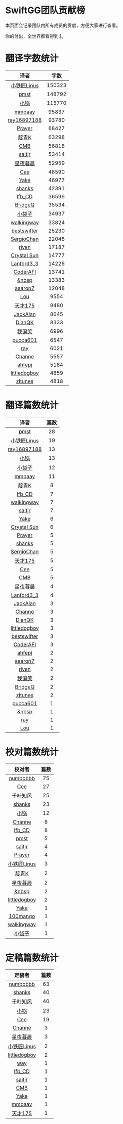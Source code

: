 
# SwiftGG团队贡献榜

本页面会记录团队内所有成员的贡献，方便大家进行查看。

你的付出，全世界都看得到:]。

# 翻译字数统计

| 译者 | 字数 |
| :------------: | :------------: |
| [小铁匠Linus](http://linusling.com) | 150323 |
| [pmst](http://www.jianshu.com/users/596f2ba91ce9/latest_articles) | 148792 |
| [小锅](http://www.swiftyper.com) | 115770 |
| [mmoaay](http://mmoaay.photo/) | 95837 |
| [ray16897188](http://www.jianshu.com/users/97c49dfd1f9f/latest_articles) | 93780 |
| [Prayer](http://www.futantan.com) | 68427 |
| [靛青K](http://blog.dianqk.org/) | 63298 |
| [CMB](https://github.com/chenmingbiao) | 56818 |
| [saitjr](http://www.saitjr.com) | 53414 |
| [星夜暮晨](http://www.jianshu.com/users/ef1058d2d851) | 52959 |
| [Cee](https://github.com/Cee) | 48590 |
| [Yake](http://blog.csdn.net/yake_099) | 46977 |
| [shanks](http://codebuild.me/) | 42391 |
| [lfb_CD](http://weibo.com/lfbWb) | 36599 |
| [BridgeQ](http://wxgbridgeq.github.io/) | 35534 |
| [小袋子](http://daizi.me) | 34937 |
| [walkingway](http://chengway.in/) | 33824 |
| [bestswifter](http://bestswifter.com) | 25230 |
| [SergioChan](https://github.com/SergioChan) | 22048 |
| [riven](http://weibo.com/riven0951) | 17187 |
| [Crystal Sun](http://www.jianshu.com/users/7a2d2cc38444/latest_articles) | 14777 |
| [Lanford3_3](http://lanfordcai.github.io) | 14226 |
| [CoderAFI](http://coderafi.github.io/) | 13741 |
| [&nbsp](https://github.com/initiOSJava) | 13383 |
| [aaaron7](http://www.jianshu.com/users/9efd08855d3a/) | 12048 |
| [Lou](undefined) | 9554 |
| [天才175](http://weibo.com/u/2916092907) | 9480 |
| [JackAlan](http://ijack.pw/) | 8645 |
| [DianQK](undefined) | 8333 |
| [我偏笑](http://blog.csdn.net/nsnirvana) | 6996 |
| [pucca601](http://weibo.com/601pucca) | 6547 |
| [ray](undefined) | 6021 |
| [Channe](undefined) | 5557 |
| [ahfepj](undefined) | 5184 |
| [littledogboy](undefined) | 4859 |
| [zltunes](http://zltunes.com) | 4818 |


# 翻译篇数统计

| 译者 | 篇数 |
| :------------: | :------------: |
| [pmst](http://www.jianshu.com/users/596f2ba91ce9/latest_articles) | 28 |
| [小铁匠Linus](http://linusling.com) | 19 |
| [ray16897188](http://www.jianshu.com/users/97c49dfd1f9f/latest_articles) | 13 |
| [小锅](http://www.swiftyper.com) | 13 |
| [小袋子](http://daizi.me) | 12 |
| [mmoaay](http://mmoaay.photo/) | 11 |
| [靛青K](http://blog.dianqk.org/) | 8 |
| [lfb_CD](http://weibo.com/lfbWb) | 7 |
| [walkingway](http://chengway.in/) | 7 |
| [saitjr](http://www.saitjr.com) | 7 |
| [Yake](http://blog.csdn.net/yake_099) | 6 |
| [Crystal Sun](http://www.jianshu.com/users/7a2d2cc38444/latest_articles) | 6 |
| [Prayer](http://www.futantan.com) | 5 |
| [shanks](http://codebuild.me/) | 5 |
| [SergioChan](https://github.com/SergioChan) | 5 |
| [天才175](http://weibo.com/u/2916092907) | 5 |
| [Cee](https://github.com/Cee) | 5 |
| [CMB](https://github.com/chenmingbiao) | 5 |
| [星夜暮晨](http://www.jianshu.com/users/ef1058d2d851) | 4 |
| [Lanford3_3](http://lanfordcai.github.io) | 4 |
| [JackAlan](http://ijack.pw/) | 3 |
| [Channe](undefined) | 3 |
| [DianQK](undefined) | 3 |
| [littledogboy](undefined) | 3 |
| [bestswifter](http://bestswifter.com) | 3 |
| [CoderAFI](http://coderafi.github.io/) | 3 |
| [ahfepj](undefined) | 2 |
| [aaaron7](http://www.jianshu.com/users/9efd08855d3a/) | 2 |
| [riven](http://weibo.com/riven0951) | 2 |
| [我偏笑](http://blog.csdn.net/nsnirvana) | 2 |
| [BridgeQ](http://wxgbridgeq.github.io/) | 2 |
| [zltunes](http://zltunes.com) | 2 |
| [pucca601](http://weibo.com/601pucca) | 1 |
| [&nbsp](https://github.com/initiOSJava) | 1 |
| [ray](undefined) | 1 |
| [Lou](undefined) | 1 |


# 校对篇数统计

| 校对者 | 篇数 |
| :------------: | :------------: |
| [numbbbbb](http://numbbbbb.com/) | 75 |
| [Cee](https://github.com/Cee) | 27 |
| [千叶知风](http://weibo.com/xiaoxxiao) | 25 |
| [shanks](http://codebuild.me/) | 23 |
| [小锅](http://www.swiftyper.com) | 12 |
| [Channe](undefined) | 8 |
| [lfb_CD](http://weibo.com/lfbWb) | 8 |
| [pmst](http://www.jianshu.com/users/596f2ba91ce9/latest_articles) | 5 |
| [saitjr](http://www.saitjr.com) | 4 |
| [Prayer](http://www.futantan.com) | 4 |
| [小铁匠Linus](http://linusling.com) | 3 |
| [靛青K](http://blog.dianqk.org/) | 2 |
| [星夜暮晨](http://www.jianshu.com/users/ef1058d2d851) | 2 |
| [&nbsp](https://github.com/initiOSJava) | 2 |
| [littledogboy](undefined) | 2 |
| [Yake](http://blog.csdn.net/yake_099) | 1 |
| [100mango](undefined) | 1 |
| [walkingway](http://chengway.in/) | 1 |
| [小袋子](http://daizi.me) | 1 |


# 定稿篇数统计

| 定稿者 | 篇数 |
| :------------: | :------------: |
| [numbbbbb](http://numbbbbb.com/) | 63 |
| [shanks](http://codebuild.me/) | 40 |
| [千叶知风](http://weibo.com/xiaoxxiao) | 40 |
| [小锅](http://www.swiftyper.com) | 23 |
| [Cee](https://github.com/Cee) | 19 |
| [Channe](undefined) | 3 |
| [星夜暮晨](http://www.jianshu.com/users/ef1058d2d851) | 3 |
| [小铁匠Linus](http://linusling.com) | 2 |
| [littledogboy](undefined) | 2 |
| [way](undefined) | 1 |
| [lfb_CD](http://weibo.com/lfbWb) | 1 |
| [saitjr](http://www.saitjr.com) | 1 |
| [CMB](https://github.com/chenmingbiao) | 1 |
| [Yake](http://blog.csdn.net/yake_099) | 1 |
| [mmoaay](http://mmoaay.photo/) | 1 |
| [天才175](http://weibo.com/u/2916092907) | 1 |